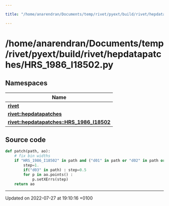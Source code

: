 ```yaml
---

title: "/home/anarendran/Documents/temp/rivet/pyext/build/rivet/hepdatapatches/HRS_1986_I18502.py"

---
```


# /home/anarendran/Documents/temp/rivet/pyext/build/rivet/hepdatapatches/HRS_1986_I18502.py



## Namespaces

| Name           |
| -------------- |
| **[rivet](http://example.org/namespaces/namespacerivet/)**  |
| **[rivet::hepdatapatches](http://example.org/namespaces/namespacerivet_1_1hepdatapatches/)**  |
| **[rivet::hepdatapatches::HRS_1986_I18502](http://example.org/namespaces/namespacerivet_1_1hepdatapatches_1_1hrs__1986__i18502/)**  |




## Source code

```python
def patch(path, ao):
    # fix bin widths
    if "HRS_1986_I18502" in path and ("d01" in path or "d02" in path or "d03" in path) :
        step=1.
        if("d03" in path) : step=0.5
        for p in ao.points() :
            p.setXErrs(step)
    return ao
```


-------------------------------

Updated on 2022-07-27 at 19:10:16 +0100
